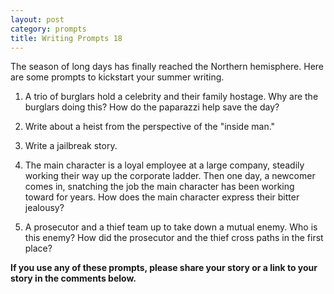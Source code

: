 ```yaml
---
layout: post
category: prompts
title: Writing Prompts 18
---
```


The season of long days has finally reached the Northern hemisphere. Here are some prompts to kickstart your summer writing.

<!--excerpt-->

1. A trio of burglars hold a celebrity and their family hostage. Why are the burglars doing this? How do the paparazzi help save the day?

2. Write about a heist from the perspective of the "inside man."

3. Write a jailbreak story.

4. The main character is a loyal employee at a large company, steadily working their way up the corporate ladder. Then one day, a newcomer comes in, snatching the job the main character has been working toward for years. How does the main character express their bitter jealousy?

5. A prosecutor and a thief team up to take down a mutual enemy. Who is this enemy? How did the prosecutor and the thief cross paths in the first place?

**If you use any of these prompts, please share your story or a link to your story in the comments below.**
